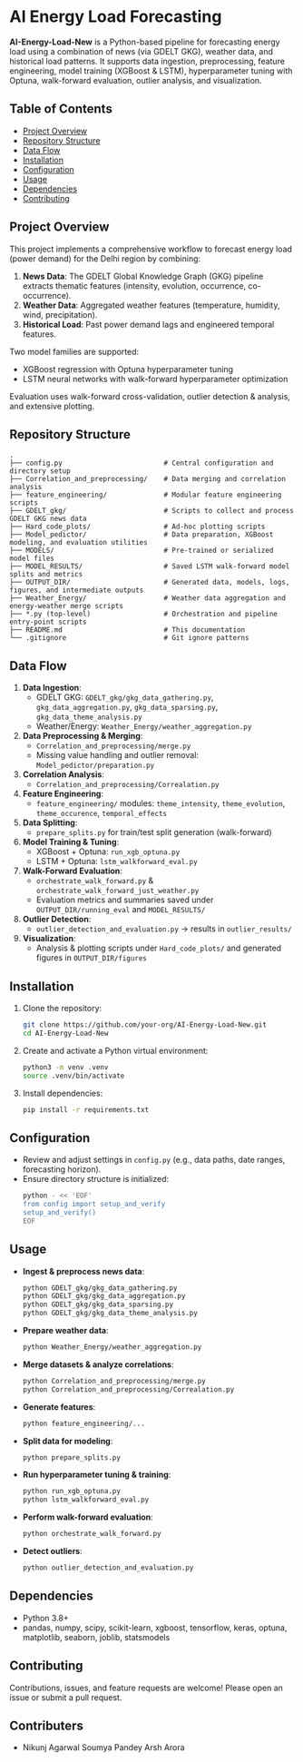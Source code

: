 # AI Energy Load Forecasting

**AI-Energy-Load-New** is a Python-based pipeline for forecasting energy load using a combination of news (via GDELT GKG), weather data, and historical load patterns. It supports data ingestion, preprocessing, feature engineering, model training (XGBoost & LSTM), hyperparameter tuning with Optuna, walk-forward evaluation, outlier analysis, and visualization.

## Table of Contents
 - [Project Overview](#project-overview)
 - [Repository Structure](#repository-structure)
 - [Data Flow](#data-flow)
 - [Installation](#installation)
 - [Configuration](#configuration)
 - [Usage](#usage)
 - [Dependencies](#dependencies)
 - [Contributing](#contributing)

 ## Project Overview
 This project implements a comprehensive workflow to forecast energy load (power demand) for the Delhi region by combining:
 1. **News Data**: The GDELT Global Knowledge Graph (GKG) pipeline extracts thematic features (intensity, evolution, occurrence, co-occurrence).
 2. **Weather Data**: Aggregated weather features (temperature, humidity, wind, precipitation).
 3. **Historical Load**: Past power demand lags and engineered temporal features.
 
 Two model families are supported:
 - XGBoost regression with Optuna hyperparameter tuning
 - LSTM neural networks with walk-forward hyperparameter optimization
 
 Evaluation uses walk-forward cross-validation, outlier detection & analysis, and extensive plotting.

 ## Repository Structure
 ```
 .
 ├── config.py                         # Central configuration and directory setup
 ├── Correlation_and_preprocessing/    # Data merging and correlation analysis
 ├── feature_engineering/              # Modular feature engineering scripts
 ├── GDELT_gkg/                        # Scripts to collect and process GDELT GKG news data
 ├── Hard_code_plots/                  # Ad-hoc plotting scripts
 ├── Model_pedictor/                   # Data preparation, XGBoost modeling, and evaluation utilities
 ├── MODELS/                           # Pre-trained or serialized model files
 ├── MODEL_RESULTS/                    # Saved LSTM walk-forward model splits and metrics
 ├── OUTPUT_DIR/                       # Generated data, models, logs, figures, and intermediate outputs
 ├── Weather_Energy/                   # Weather data aggregation and energy-weather merge scripts
 ├── *.py (top-level)                  # Orchestration and pipeline entry-point scripts
 ├── README.md                         # This documentation
 └── .gitignore                        # Git ignore patterns
 ```

 ## Data Flow
 1. **Data Ingestion**:
    - GDELT GKG: `GDELT_gkg/gkg_data_gathering.py`, `gkg_data_aggregation.py`, `gkg_data_sparsing.py`, `gkg_data_theme_analysis.py`
    - Weather/Energy: `Weather_Energy/weather_aggregation.py`
 2. **Data Preprocessing & Merging**:
    - `Correlation_and_preprocessing/merge.py`
    - Missing value handling and outlier removal: `Model_pedictor/preparation.py`
 3. **Correlation Analysis**:
    - `Correlation_and_preprocessing/Correalation.py`
 4. **Feature Engineering**:
    - `feature_engineering/` modules: `theme_intensity`, `theme_evolution`, `theme_occurence`, `temporal_effects`
 5. **Data Splitting**:
    - `prepare_splits.py` for train/test split generation (walk-forward)
 6. **Model Training & Tuning**:
    - XGBoost + Optuna: `run_xgb_optuna.py`
    - LSTM + Optuna: `lstm_walkforward_eval.py`
 7. **Walk-Forward Evaluation**:
    - `orchestrate_walk_forward.py` & `orchestrate_walk_forward_just_weather.py`
    - Evaluation metrics and summaries saved under `OUTPUT_DIR/running_eval` and `MODEL_RESULTS/`
 8. **Outlier Detection**:
    - `outlier_detection_and_evaluation.py` -> results in `outlier_results/`
 9. **Visualization**:
    - Analysis & plotting scripts under `Hard_code_plots/` and generated figures in `OUTPUT_DIR/figures`

 ## Installation
 1. Clone the repository:
    ```bash
    git clone https://github.com/your-org/AI-Energy-Load-New.git
    cd AI-Energy-Load-New
    ```
 2. Create and activate a Python virtual environment:
    ```bash
    python3 -m venv .venv
    source .venv/bin/activate
    ```
 3. Install dependencies:
    ```bash
    pip install -r requirements.txt
    ```

 ## Configuration
 - Review and adjust settings in `config.py` (e.g., data paths, date ranges, forecasting horizon).
 - Ensure directory structure is initialized:
    ```bash
    python - << 'EOF'
    from config import setup_and_verify
    setup_and_verify()
    EOF
    ```

 ## Usage
 - **Ingest & preprocess news data**:
   ```bash
   python GDELT_gkg/gkg_data_gathering.py
   python GDELT_gkg/gkg_data_aggregation.py
   python GDELT_gkg/gkg_data_sparsing.py
   python GDELT_gkg/gkg_data_theme_analysis.py
   ```
 - **Prepare weather data**:
   ```bash
   python Weather_Energy/weather_aggregation.py
   ```
 - **Merge datasets & analyze correlations**:
   ```bash
   python Correlation_and_preprocessing/merge.py
   python Correlation_and_preprocessing/Correalation.py
   ```
 - **Generate features**:
   ```bash
   python feature_engineering/...  
   ```
 - **Split data for modeling**:
   ```bash
   python prepare_splits.py
   ```
 - **Run hyperparameter tuning & training**:
   ```bash
   python run_xgb_optuna.py
   python lstm_walkforward_eval.py
   ```
 - **Perform walk-forward evaluation**:
   ```bash
   python orchestrate_walk_forward.py
   ```
 - **Detect outliers**:
   ```bash
   python outlier_detection_and_evaluation.py
   ```


 ## Dependencies
 - Python 3.8+
 - pandas, numpy, scipy, scikit-learn, xgboost, tensorflow, keras, optuna, matplotlib, seaborn, joblib, statsmodels

 ## Contributing
 Contributions, issues, and feature requests are welcome! Please open an issue or submit a pull request.

## Contributers
- Nikunj Agarwal
Soumya Pandey
Arsh Arora